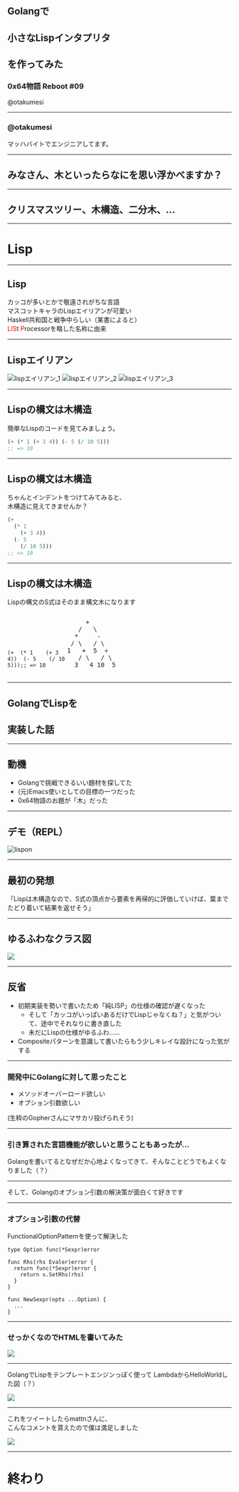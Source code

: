 ## Golangで
## 小さなLispインタプリタ
## を作ってみた
### 0x64物語 Reboot \#09
@otakumesi

---
### @otakumesi

マッハバイトでエンジニアしてます。

---

## みなさん、木といったらなにを思い浮かべますか？

---

## クリスマスツリー、木構造、二分木、...

---

# Lisp

---

## Lisp
カッコが多いとかで敬遠されがちな言語  
マスコットキャラのLispエイリアンが可愛い  
Haskell共和国と戦争中らしい（某書によると）  
<font color="red">LIS</font>t <font color="red">P</font>rocessorを略した名称に由来  

---

## Lispエイリアン

![lispエイリアン_1](./imgs/lisplogo_alien_256.png)
![lispエイリアン_2](./imgs/lisplogo_warning_256.png)
![lispエイリアン_3](./imgs/lisplogo_256.png)

---

## Lispの構文は木構造
簡単なLispのコードを見てみましょう。
```lisp
(+ (* 1 (+ 3 4)) (- 5 (/ 10 5)))
;; => 10
```

---

## Lispの構文は木構造
ちゃんとインデントをつけてみてみると、  
木構造に見えてきませんか？
```lisp
(+
  (* 1
    (+ 3 4))
  (- 5
    (/ 10 5)))
;; => 10
```

---

## Lispの構文は木構造
Lispの構文のS式はそのまま構文木になります

<pre style="width: 130px;display:inline-block;"><code class="lang-lisp hljs"><span class="line">(<span class="hljs-name">+</span></span><span class="line">  (<span class="hljs-name">*</span> <span class="hljs-number">1</span></span><span class="line">    (<span class="hljs-name">+</span> <span class="hljs-number">3</span> <span class="hljs-number">4</span>))</span><span class="line">  (<span class="hljs-name">-</span> <span class="hljs-number">5</span></span><span class="line">    (<span class="hljs-name">/</span> <span class="hljs-number">10</span> <span class="hljs-number">5</span>)))</span><span class="line"><span class="hljs-comment">;; =&gt; 10</span></span></code></pre>

<pre style="width: 130px;display:inline-block;">
     +
   /   \
  *     -
 / \   / \
1   +  5  ÷
   / \   / \
  3   4 10  5
</pre>

---

## GolangでLispを
## 実装した話

---

## 動機

- Golangで挑戦できるいい題材を探してた
- (元)Emacs使いとしての目標の一つだった
- 0x64物語のお題が「木」だった

---

## デモ（REPL）

![lispon](./imgs/lispon.gif)

---

## 最初の発想

「Lispは木構造なので、S式の頂点から要素を再帰的に評価していけば、葉までたどり着いて結果を返せそう」

---

## ゆるふわなクラス図

![](./imgs/golang_lisp.png)

---

## 反省

* 初期実装を勢いで書いたため「純LISP」の仕様の確認が遅くなった
  * そして「カッコがいっぱいあるだけでLispじゃなくね？」と気がついて、途中でそれなりに書き直した
  * 未だにLispの仕様がゆるふわ......
* Compositeパターンを意識して書いたらもう少しキレイな設計になった気がする

---

### 開発中にGolangに対して思ったこと

* メソッドオーバーロード欲しい
* オプション引数欲しい

(生粋のGopherさんにマサカリ投げられそう)

---

### 引き算された言語機能が欲しいと思うこともあったが...

Golangを書いてるとなぜだか心地よくなってきて、そんなことどうでもよくなりました（？）

---

そして、Golangのオプション引数の解決策が面白くて好きです

---

### オプション引数の代替

FunctionalOptionPatternを使って解決した
```
type Option func(*Sexpr)error

func Rhs(rhs Evaler)error {
  return func(*Sexpr)error {
    return s.SetRhs(rhs)
  }
}

func NewSexpr(opts ...Option) {
  ...
}
```

---

### せっかくなのでHTMLを書いてみた
![](./imgs/lisphtml.png)

---

GolangでLispをテンプレートエンジンっぽく使って
LambdaからHelloWorldした図（？）

![](./imgs/helloworld.png)

---

これをツイートしたらmattnさんに、  
こんなコメントを貰えたので僕は満足しました

![](./imgs/daretoku.png)

---

# 終わり
